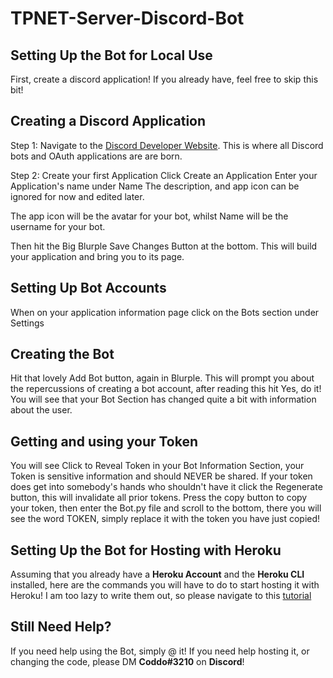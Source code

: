 # TPNET-Server-Discord-Bot

## Setting Up the Bot for Local Use

First, create a discord application! If you already have, feel free to skip this bit!

## Creating a Discord Application

Step 1: Navigate to the [Discord Developer Website](https://discord.com/developers/applications). This is where all Discord bots and OAuth applications are are born.

Step 2: Create your first Application Click Create an Application Enter your Application's name under Name The description, and app icon can be ignored for now and edited later.

The app icon will be the avatar for your bot, whilst Name will be the username for your bot.

Then hit the Big Blurple Save Changes Button at the bottom. This will build your application and bring you to its page.

## Setting Up Bot Accounts

When on your application information page click on the Bots section under Settings

## Creating the Bot

Hit that lovely Add Bot button, again in Blurple. This will prompt you about the repercussions of creating a bot account, after reading this hit Yes, do it! You will see that your Bot Section has changed quite a bit with information about the user.

## Getting and using your Token

You will see Click to Reveal Token in your Bot Information Section, your Token is sensitive information and should NEVER be shared. If your token does get into somebody's hands who shouldn't have it click the Regenerate button, this will invalidate all prior tokens.
Press the copy button to copy your token, then enter the Bot.py file and scroll to the bottom, there you will see the word TOKEN, simply replace it with the token you have just copied!

## Setting Up the Bot for Hosting with Heroku

Assuming that you already have a **Heroku Account** and the **Heroku CLI** installed, here are the commands you will have to do to start hosting it with Heroku! I am too lazy to write them out, so please navigate to this [tutorial](https://techwithtim.net/tutorials/discord-py/hosting-a-discord-bot-for-free/)

## Still Need Help?

If you need help using the Bot, simply @ it! If you need help hosting it, or changing the code, please DM **Coddo#3210** on **Discord**!
